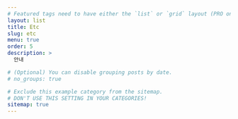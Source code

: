 ```yaml
---
# Featured tags need to have either the `list` or `grid` layout (PRO only).
layout: list
title: Etc
slug: etc
menu: true
order: 5
description: >
  안내

# (Optional) You can disable grouping posts by date.
# no_groups: true

# Exclude this example category from the sitemap.
# DON'T USE THIS SETTING IN YOUR CATEGORIES!
sitemap: true
---
```

